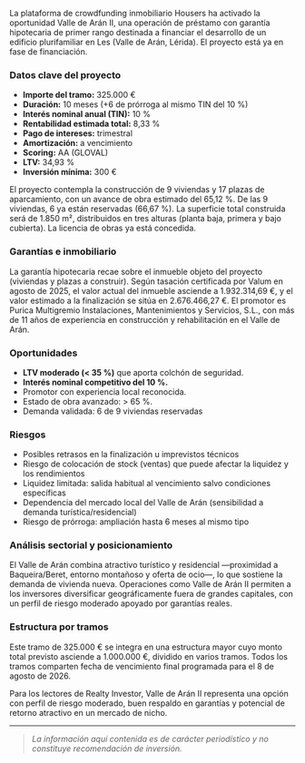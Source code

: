 <!--meta
{
  "title": "Housers lanza Valle de Arán II: préstamo con garantía hipotecaria",
  "slug": "housers-valle-aran-ii",
  "source": "Realty Investor",
  "published_at": "03-10-2025",
  "hero_image": "https://raw.githubusercontent.com/MercadoVI/newsappri/main/news/2025-10-02/housers-valle-de-aran-ii-les-lerida.webp",
  "summary": "Housers financia 9 viviendas y 17 plazas en Les (Valle de Arán, Lérida) con un tramo de 325.000 € y garantía hipotecaria de primer rango.",
  "tags": ["crowdfunding","hipotecaria","inmobiliario","lerida"]
}
-->

La plataforma de crowdfunding inmobiliario Housers ha activado la oportunidad Valle de Arán II, una operación de préstamo con garantía hipotecaria de primer rango destinada a financiar el desarrollo de un edificio plurifamiliar en Les (Valle de Arán, Lérida). El proyecto está ya en fase de financiación.

### Datos clave del proyecto
- **Importe del tramo:** 325.000 €  
- **Duración:** 10 meses (+6 de prórroga al mismo TIN del 10 %)  
- **Interés nominal anual (TIN):** 10 %  
- **Rentabilidad estimada total:** 8,33 %  
- **Pago de intereses:** trimestral  
- **Amortización:** a vencimiento  
- **Scoring:** AA (GLOVAL)  
- **LTV:** 34,93 %  
- **Inversión mínima:** 300 €  

El proyecto contempla la construcción de 9 viviendas y 17 plazas de aparcamiento, con un avance de obra estimado del 65,12 %. De las 9 viviendas, 6 ya están reservadas (66,67 %). La superficie total construida será de 1.850 m², distribuidos en tres alturas (planta baja, primera y bajo cubierta). La licencia de obras ya está concedida.

### Garantías e inmobiliario
La garantía hipotecaria recae sobre el inmueble objeto del proyecto (viviendas y plazas a construir). Según tasación certificada por Valum en agosto de 2025, el valor actual del inmueble asciende a 1.932.314,69 €, y el valor estimado a la finalización se sitúa en 2.676.466,27 €. El promotor es Purica Multigremio Instalaciones, Mantenimientos y Servicios, S.L., con más de 11 años de experiencia en construcción y rehabilitación en el Valle de Arán.

### Oportunidades
- **LTV moderado (< 35 %)** que aporta colchón de seguridad.  
- **Interés nominal competitivo del 10 %.**  
- Promotor con experiencia local reconocida.  
- Estado de obra avanzado: > 65 %.
- Demanda validada: 6 de 9 viviendas reservadas

### Riesgos
- Posibles retrasos en la finalización u imprevistos técnicos
- Riesgo de colocación de stock (ventas) que puede afectar la liquidez y los rendimientos
- Liquidez limitada: salida habitual al vencimiento salvo condiciones específicas
- Dependencia del mercado local del Valle de Arán (sensibilidad a demanda turística/residencial)
- Riesgo de prórroga: ampliación hasta 6 meses al mismo tipo

### Análisis sectorial y posicionamiento
El Valle de Arán combina atractivo turístico y residencial —proximidad a Baqueira/Beret, entorno montañoso y oferta de ocio—, lo que sostiene la demanda de vivienda nueva. Operaciones como Valle de Arán II permiten a los inversores diversificar geográficamente fuera de grandes capitales, con un perfil de riesgo moderado apoyado por garantías reales.

### Estructura por tramos
Este tramo de 325.000 € se integra en una estructura mayor cuyo monto total previsto asciende a 1.000.000 €, dividido en varios tramos. Todos los tramos comparten fecha de vencimiento final programada para el 8 de agosto de 2026.

Para los lectores de Realty Investor, Valle de Arán II representa una opción con perfil de riesgo moderado, buen respaldo en garantías y potencial de retorno atractivo en un mercado de nicho.

---

> *La información aquí contenida es de carácter periodístico y no constituye recomendación de inversión.*

